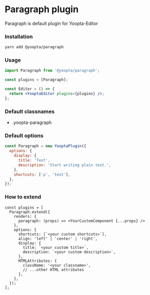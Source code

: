 # Paragraph plugin

Paragraph is default plugin for Yoopta-Editor

### Installation

```bash
yarn add @yoopta/paragraph
```

### Usage

```jsx
import Paragraph from '@yoopta/paragraph';

const plugins = [Paragraph];

const Editor = () => {
  return <YooptaEditor plugins={plugins} />;
};
```

### Default classnames

- .yoopta-paragraph

### Default options

```js
const Paragraph = new YooptaPlugin({
  options: {
    display: {
      title: 'Text',
      description: 'Start writing plain text.',
    },
    shortcuts: ['p', 'text'],
  },
});
```

### How to extend

```tsx
const plugins = [
  Paragraph.extend({
    renders: {
      paragraph: (props) => <YourCustomComponent {...props} />
    },
    options: {
      shortcuts: [`<your custom shortcuts>`],
      align: 'left' | 'center' | 'right',
      display: {
        title: `<your custom title>`,
        description: `<your custom description>`,
      },
      HTMLAttributes: {
        className: '<your classname>',
        // ...other HTML attributes
      },
    },
  });
];
```
